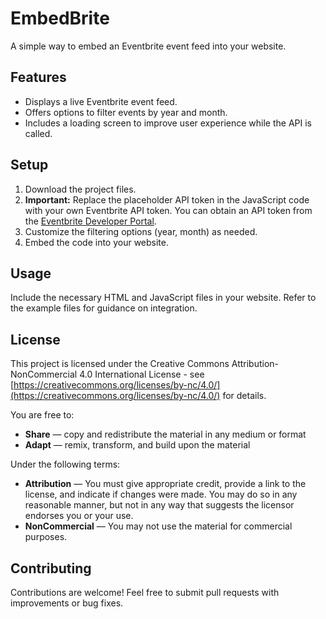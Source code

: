 # EmbedBrite

A simple way to embed an Eventbrite event feed into your website.

## Features

*   Displays a live Eventbrite event feed.
*   Offers options to filter events by year and month.
*   Includes a loading screen to improve user experience while the API is called.

## Setup

1.  Download the project files.
2.  **Important:** Replace the placeholder API token in the JavaScript code with your own Eventbrite API token. You can obtain an API token from the [Eventbrite Developer Portal](https://www.eventbrite.com/platform/api/).
3.  Customize the filtering options (year, month) as needed.
4.  Embed the code into your website.

## Usage

Include the necessary HTML and JavaScript files in your website.  Refer to the example files for guidance on integration.

## License

This project is licensed under the Creative Commons Attribution-NonCommercial 4.0 International License - see [https://creativecommons.org/licenses/by-nc/4.0/](https://creativecommons.org/licenses/by-nc/4.0/) for details.

You are free to:

*   **Share** — copy and redistribute the material in any medium or format
*   **Adapt** — remix, transform, and build upon the material

Under the following terms:

*   **Attribution** — You must give appropriate credit, provide a link to the license, and indicate if changes were made. You may do so in any reasonable manner, but not in any way that suggests the licensor endorses you or your use.
*   **NonCommercial** — You may not use the material for commercial purposes.

## Contributing

Contributions are welcome! Feel free to submit pull requests with improvements or bug fixes.